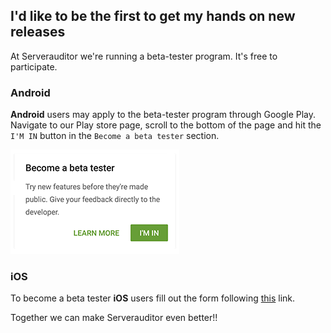 ## I'd like to be the first to get my hands on new releases

At Serverauditor we're running a beta-tester program. It's free to participate.

### Android
**Android** users may apply to the beta-tester program through Google Play. Navigate to our Play store page, scroll to the bottom of the page and hit the `I'M IN` button in the `Become a beta tester` section.

![Become a beta tester!](images/beta_tester01.png)

### iOS
To become a beta tester **iOS** users fill out the form following [this](https://serverauditor.com/beta/signup/) link.

Together we can make Serverauditor even better!!